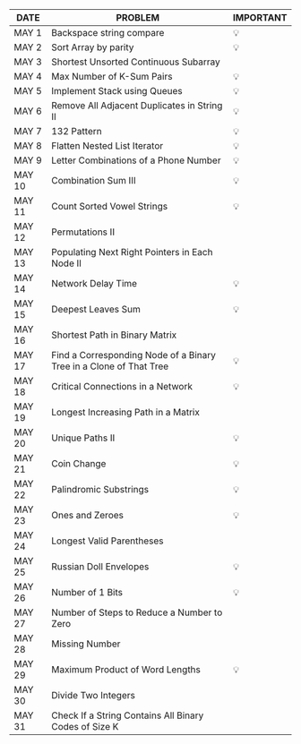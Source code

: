 |DATE|PROBLEM|IMPORTANT|
|----|-----|----------|
|MAY 1|Backspace string compare|💡|
|MAY 2|Sort Array by parity|💡|
|MAY 3|Shortest Unsorted Continuous Subarray|
|MAY 4|Max Number of K-Sum Pairs|💡|
|MAY 5|Implement Stack using Queues|💡|
|MAY 6|Remove All Adjacent Duplicates in String II|💡|
|MAY 7|132 Pattern|💡|
|MAY 8|Flatten Nested List Iterator|💡|
|MAY 9|Letter Combinations of a Phone Number|💡|
|MAY 10|Combination Sum III|💡|
|MAY 11|Count Sorted Vowel Strings|💡|
|MAY 12|Permutations II|
|MAY 13|Populating Next Right Pointers in Each Node II|
|MAY 14|Network Delay Time|💡|
|MAY 15|Deepest Leaves Sum|💡|
|MAY 16|Shortest Path in Binary Matrix|
|MAY 17|Find a Corresponding Node of a Binary Tree in a Clone of That Tree|💡|
|MAY 18|Critical Connections in a Network|💡|
|MAY 19|Longest Increasing Path in a Matrix|
|MAY 20|Unique Paths II|💡|
|MAY 21|Coin Change|💡|
|MAY 22|Palindromic Substrings|💡|
|MAY 23|Ones and Zeroes|💡|
|MAY 24|Longest Valid Parentheses|
|MAY 25|Russian Doll Envelopes|💡|
|MAY 26|Number of 1 Bits|💡|
|MAY 27|Number of Steps to Reduce a Number to Zero|
|MAY 28|Missing Number|
|MAY 29|Maximum Product of Word Lengths|💡|
|MAY 30|Divide Two Integers|
|MAY 31|Check If a String Contains All Binary Codes of Size K|


